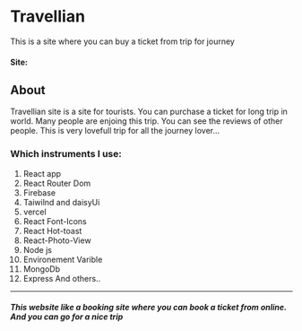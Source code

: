# Travellian
This is a site where you can buy a ticket from trip for journey

#### Site: 

## About
Travellian site is a site for tourists. You can purchase a ticket for long trip in world. Many people are enjoing this trip. You can see the reviews of other people. This is very lovefull trip for all the journey lover...

### Which instruments I use:
1. React app
2. React Router Dom
3. Firebase
4. Taiwilnd and daisyUi
5. vercel
6. React Font-Icons
7. React Hot-toast
8. React-Photo-View
9. Node js
10. Environement Varible
11. MongoDb
12. Express 
And others..

-----------------------------
##### This website like a booking site where you can book a ticket from online. And you can go for a nice trip
